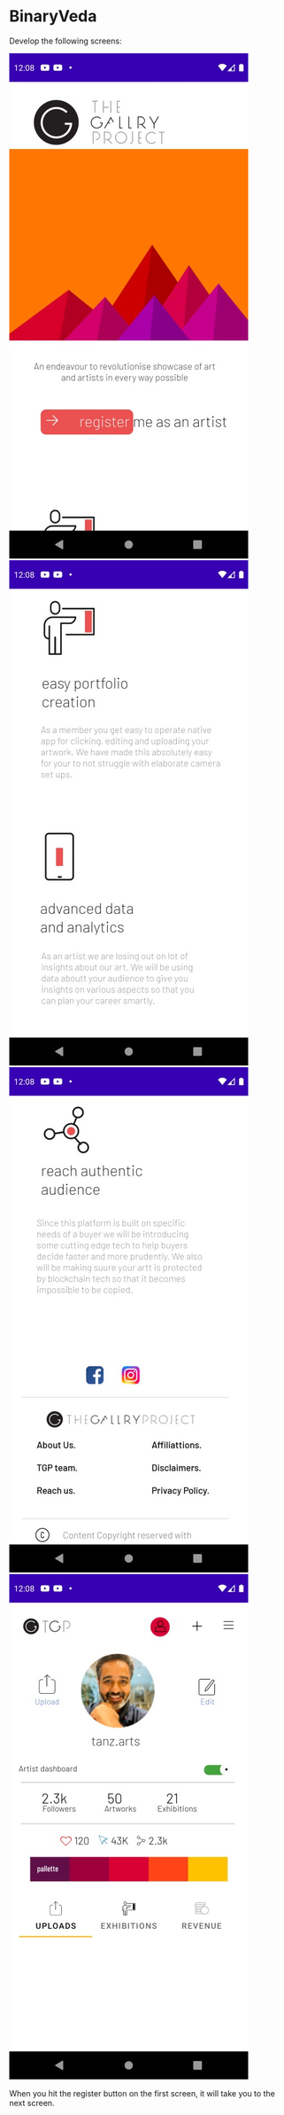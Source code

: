 # BinaryVeda

Develop the following screens:

![alt text](https://github.com/sumit-kotal/BinaryVeda/blob/main/Screenshot_1625037682.jpeg) ![alt text](https://github.com/sumit-kotal/BinaryVeda/blob/main/Screenshot_1625037696.jpeg)
![alt text](https://github.com/sumit-kotal/BinaryVeda/blob/main/Screenshot_1625037704.jpeg) ![alt text](https://github.com/sumit-kotal/BinaryVeda/blob/main/Screenshot_1625037752.jpeg)


When you hit the register button on the first screen, it will take you to the next
screen.
